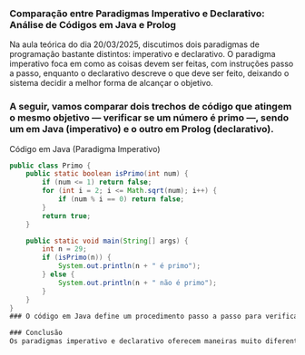 ### Comparação entre Paradigmas Imperativo e Declarativo: Análise de Códigos em Java e Prolog
Na aula teórica do dia 20/03/2025, discutimos dois paradigmas de programação bastante distintos: imperativo e declarativo. O paradigma imperativo foca em como as coisas devem ser feitas, com instruções passo a passo, enquanto o declarativo descreve o que deve ser feito, deixando o sistema decidir a melhor forma de alcançar o objetivo.

### A seguir, vamos comparar dois trechos de código que atingem o mesmo objetivo — verificar se um número é primo —, sendo um em Java (imperativo) e o outro em Prolog (declarativo).

Código em Java (Paradigma Imperativo)
```java
public class Primo {
    public static boolean isPrimo(int num) {
        if (num <= 1) return false;
        for (int i = 2; i <= Math.sqrt(num); i++) {
            if (num % i == 0) return false;
        }
        return true;
    }

    public static void main(String[] args) {
        int n = 29;
        if (isPrimo(n)) {
            System.out.println(n + " é primo");
        } else {
            System.out.println(n + " não é primo");
        }
    }
}
### O código em Java define um procedimento passo a passo para verificar se um número é primo. Ele usa um loop para testar divisores até a raiz quadrada do número, retornando false caso algum divisor seja encontrado. O programador define claramente como o problema será resolvido, detalhando cada etapa.

### Conclusão
Os paradigmas imperativo e declarativo oferecem maneiras muito diferentes de resolver problemas. Enquanto o imperativo foca em controlar cada passo do processo, o declarativo descreve as propriedades do problema e deixa o sistema decidir a melhor forma de solucioná-lo. Ambos têm suas vantagens, e a escolha entre eles depende do contexto e da natureza do problema a ser resolvido.
